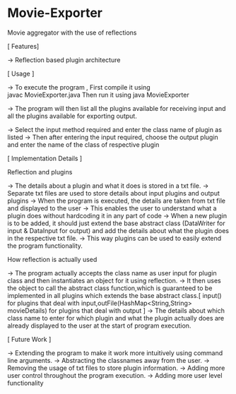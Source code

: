 # Movie-Exporter
Movie aggregator with the use of reflections

[ Features]

→ Reflection based plugin architecture


[ Usage ]

→ To execute the program ,
First compile it using  
javac  MovieExporter.java
Then run it using
    java MovieExporter

→ The program will then list all the plugins available for receiving input and all the plugins available for exporting output.

→ Select the input method required and enter the class name of plugin as listed
→ Then after entering the input required, choose the output plugin and enter the name of the class of respective plugin

[ Implementation Details ]


Reflection and plugins

→ The details about a plugin and what it does is stored in a txt file.
→ Separate txt files are used to store details about input plugins and output plugins
→ When the program is executed, the details are taken from txt file and displayed to the user
→ This enables the user to understand what a plugin does without hardcoding it in any part of code
→ When a new plugin is to be added, it should just extend the base abstract class (DataWriter for input & DataInput for output) and add the details about what the plugin does in the respective txt file.
→ This way plugins can be used to easily extend the program functionality.

How reflection is actually used

→ The program actually accepts the class name as user input for plugin class and then instantiates an object for it using reflection.
→ It then uses the object to call the abstract class function,which is guaranteed to be implemented in all plugins which extends the base abstract class.[ input() for plugins that deal with input,outFile(HashMap<String,String> movieDetails) for plugins that deal with output ]
→ The details about which class name to enter for which plugin and what the plugin actually does are already displayed to the user at the start of program execution.


[ Future Work ]

→ Extending the program to make it work more intuitively using command line arguments.
→ Abstracting the classnames away from the user.
→ Removing the usage of txt files to store plugin information. 
→ Adding more user control throughout the program execution.
→ Adding more user level functionality

